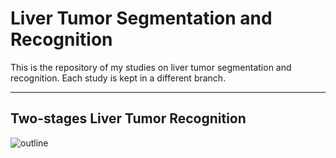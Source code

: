 # Liver Tumor Segmentation and Recognition

This is the repository of my studies on liver tumor segmentation and recognition. Each study is kept in a different branch.

----

## Two-stages Liver Tumor Recognition
![outline](https://user-images.githubusercontent.com/108105092/175440357-4f5fd8ec-b24e-44e1-808b-9f5e2cc8f84f.png)






